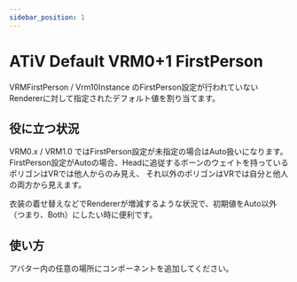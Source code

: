 ```yaml
---
sidebar_position: 1
---
```


# ATiV Default VRM0+1 FirstPerson

VRMFirstPerson / Vrm10Instance のFirstPerson設定が行われていないRendererに対して指定されたデフォルト値を割り当てます。

## 役に立つ状況

VRM0.x / VRM1.0 ではFirstPerson設定が未指定の場合はAuto扱いになります。
FirstPerson設定がAutoの場合、Headに追従するボーンのウェイトを持っているポリゴンはVRでは他人からのみ見え、
それ以外のポリゴンはVRでは自分と他人の両方から見えます。 

衣装の着せ替えなどでRendererが増減するような状況で、初期値をAuto以外（つまり、Both）にしたい時に便利です。

## 使い方

アバター内の任意の場所にコンポーネントを追加してください。
